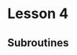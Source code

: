 <!--
 FileName:      README
 Author:        8ucchiman
 CreatedDate:   2023-09-11 16:28:47
 LastModified:  2023-01-25 10:56:12 +0900
 Reference:     8ucchiman.jp
 Description:   ---
-->


# Lesson 4
## Subroutines
